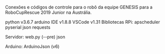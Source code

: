 Conexões e códigos de controle para o robô da equipe GENESIS para a RoboCupRescue 2019 Junior na Austrália.

python v3.6.7
arduino IDE v1.8.8
VSCode v1.31
Bibliotecas
  RPi:
    apscheduler
    pyserial
    json
    requests
    
  Servidor:
    web.py (--pre)
    json
    
   Arduino:
    ArduinoJson (v6)
